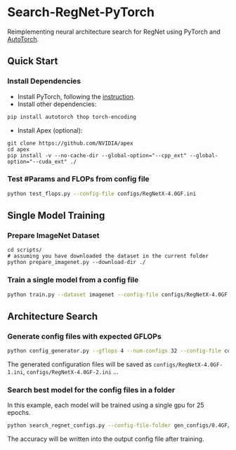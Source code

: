 # Search-RegNet-PyTorch

Reimplementing neural architecture search for RegNet using PyTorch and [AutoTorch](http://autotorch.org/).

## Quick Start

### Install Dependencies

- Install PyTorch, following the [instruction](https://pytorch.org/get-started/locally/).
- Install other dependencies:
```bash
pip install autotorch thop torch-encoding
```

- Install Apex (optional):

```
git clone https://github.com/NVIDIA/apex
cd apex
pip install -v --no-cache-dir --global-option="--cpp_ext" --global-option="--cuda_ext" ./
```

### Test #Params and FLOPs from config file
```bash
python test_flops.py --config-file configs/RegNetX-4.0GF.ini
```

## Single Model Training

### Prepare ImageNet Dataset
```
cd scripts/
# assuming you have downloaded the dataset in the current folder
python prepare_imagenet.py --download-dir ./
```

### Train a single model from a config file
```bash
python train.py --dataset imagenet --config-file configs/RegNetX-4.0GF.ini --lr-scheduler cos --epochs 120 --checkname resnet50_check --lr 0.025 --batch-size 64 --amp
```

## Architecture Search

### Generate config files with expected GFLOPs
```bash
python config_generator.py --gflops 4 --num-configs 32 --config-file configs/RegNetX-4.0GF
```

The generated configuration files will be saved as `configs/RegNetX-4.0GF-1.ini`,
`configs/RegNetX-4.0GF-2.ini` ...

### Search best model for the config files in a folder
In this example, each model will be trained using a single gpu for 25 epochs. 

```bash
python search_regnet_configs.py --config-file-folder gen_configs/0.4GF/ --output-folder out_configs/ --epochs 25
```
The accuracy will be written into the output config file after training.

